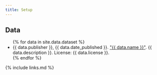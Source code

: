 ```yaml
---
title: Setup
---
```


## Data

<ul>
{% for data in site.data.dataset %}
  <li>
      {{ data.publisher }}, {{ data.date_published }}. <a href="{{ data.documentation_url }}">"{{ data.name }}"</a>. {{ data.description }}. License: {{ data.license }}.
  </li>
{% endfor %}
</ul>

{% include links.md %}

